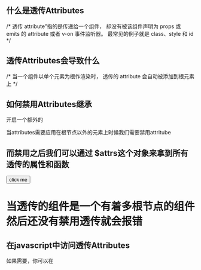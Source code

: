 ## 什么是透传Attributes
/* 透传 attribute”指的是传递给一个组件，
却没有被该组件声明为 props 或 emits 的 
attribute 或者 v-on 事件监听器。
最常见的例子就是 class、style 和 id */


## 透传Attributes会导致什么

/* 当一个组件以单个元素为根作渲染时，
透传的 attribute 会自动被添加到根元素上 */


## 如何禁用Attributes继承
开启一个额外的<script>块来书写下述选项
<script>
// 使用普通的 <script> 来声明选项
export default {
  inheritAttrs: false
}
</script>

当attributes需要应用在根节点以外的元素上时候我们需要禁用attritube


## 而禁用之后我们可以通过 $attrs这个对象来拿到所有透传的属性和函数
<div class="btn-wrapper">
  <button class="btn" v-bind="$attrs">click me</button>
</div>


# 当透传的组件是一个有着多根节点的组件然后还没有禁用透传就会报错



## 在javascript中访问透传Attributes
如果需要，你可以在 
<script setup> 中使用 
useAttrs() API 来访问一个组件的所有透传 attribute
